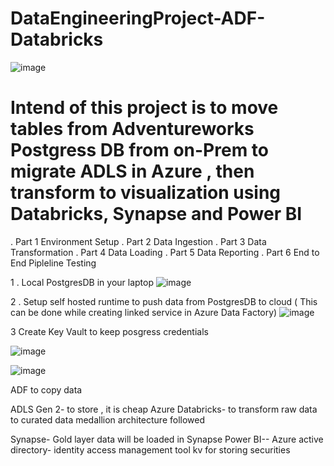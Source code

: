 # DataEngineeringProject-ADF-Databricks

![image](https://github.com/user-attachments/assets/3bb67de5-990b-4c2d-80a3-5885468b61ff)



# Intend of this project is to move tables from Adventureworks Postgress DB from  on-Prem to  migrate ADLS in Azure , then transform to visualization using Databricks, Synapse and Power BI
. Part 1 Environment Setup
. Part 2  Data Ingestion
. Part 3  Data Transformation
. Part 4  Data Loading
. Part 5  Data Reporting
. Part 6 End to End Pipleline Testing



1 . Local PostgresDB in your laptop
![image](https://github.com/user-attachments/assets/6323dab6-445c-465e-a2a7-14b0cb58df41)


2 . Setup self hosted runtime to push data from PostgresDB to cloud ( This can be done while creating linked service in Azure Data Factory)
![image](https://github.com/user-attachments/assets/22dc5bed-4341-426c-9c18-5ce450cd9723)

3 Create Key Vault to keep posgress credentials

![image](https://github.com/user-attachments/assets/de3193e8-6531-4d92-81e1-551ed08357c6)

![image](https://github.com/user-attachments/assets/e1135c65-2bbe-4451-bf5b-ca400f6b7974)




ADF to copy data

ADLS Gen 2- to store , it is cheap
Azure Databricks- to transform raw data to curated data
medallion architecture followed

Synapse- Gold layer data will be loaded in Synapse
Power BI--
Azure active directory- identity access management tool
kv for storing securities
